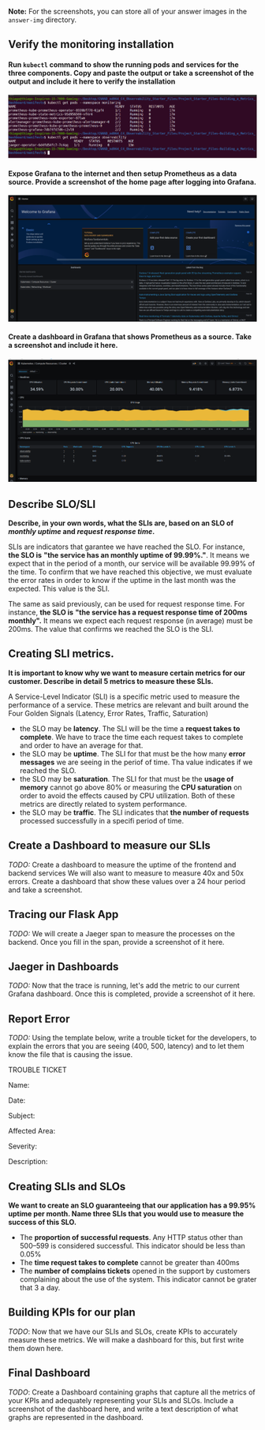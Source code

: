 **Note:** For the screenshots, you can store all of your answer images in the `answer-img` directory.

## Verify the monitoring installation

#### Run `kubectl` command to show the running pods and services for the three components. Copy and paste the output or take a screenshot of the output and include it here to verify the installation

![alt text](https://github.com/fthiagomedeiros/CNAND_nd064_C4_Observability_Starter_Files/blob/master/Project_Starter_Files-Building_a_Metrics_Dashboard/images/01.%20ProjectAndClusterStaging/01.%20pods_prometheus_grafana_jaeger.png?raw=true "Successfully install Grafana, Prometheus, and Jaeger.")

#### Expose Grafana to the internet and then setup Prometheus as a data source. Provide a screenshot of the home page after logging into Grafana.

![alt text](https://github.com/fthiagomedeiros/CNAND_nd064_C4_Observability_Starter_Files/blob/master/Project_Starter_Files-Building_a_Metrics_Dashboard/images/01.%20ProjectAndClusterStaging/02.%20grafana_login_home.png?raw=true "Successfully access Grafana’s web UI.")


#### Create a dashboard in Grafana that shows Prometheus as a source. Take a screenshot and include it here.

![alt text](https://github.com/fthiagomedeiros/CNAND_nd064_C4_Observability_Starter_Files/blob/master/Project_Starter_Files-Building_a_Metrics_Dashboard/images/01.%20ProjectAndClusterStaging/03.%20grafanadashboard.png?raw=true "Locate and share an observability dashboard.")


## Describe SLO/SLI

**Describe, in your own words, what the SLIs are, based on an SLO of *monthly uptime* and *request response time*.**

SLIs are indicators that garantee we have reached the SLO. For instance, __the SLO is__ **"the service has an monthly uptime of 99.99%."**. It means we expect that in the period of a month, our service will be available 99.99% of the time. To confirm that we have reached this objective, we must evaluate the error rates in order to know if the uptime in the last month was the expected. This value is the SLI. 

The same as said previously, can be used for request response time. For instance, __the SLO is__ **"the service has a request response time of 200ms monthly".** It means we expect each request response (in average) must be 200ms. The value that confirms we reached the SLO is the SLI.

## Creating SLI metrics.
**It is important to know why we want to measure certain metrics for our customer. Describe in detail 5 metrics to measure these SLIs.**

A Service-Level Indicator (SLI) is a specific metric used to measure the performance of a service. These metrics are relevant and built around the Four Golden Signals (Latency, Error Rates, Traffic, Saturation)

* the SLO may be **latency**. The SLI will be the time a **request takes to complete**. We have to trace the time each request takes to complete and order to have an average for that.
* the SLO may be **uptime**. The SLI for that must be the how many **error messages** we are seeing in the periof of time. Tha value indicates if we reached the SLO.
* the SLO may be **saturation**. The SLI for that must be the **usage of memory** cannot go above 80% or measuring the **CPU saturation** on order to avoid the effects caused by CPU utilization. Both of these metrics are directly related to system performance.
* the SLO may be **traffic**. The SLI indicates that **the number of requests** processed successfully in a specifi period of time.

## Create a Dashboard to measure our SLIs
*TODO:* Create a dashboard to measure the uptime of the frontend and backend services We will also want to measure to measure 40x and 50x errors. Create a dashboard that show these values over a 24 hour period and take a screenshot.

## Tracing our Flask App
*TODO:*  We will create a Jaeger span to measure the processes on the backend. Once you fill in the span, provide a screenshot of it here.

## Jaeger in Dashboards
*TODO:* Now that the trace is running, let's add the metric to our current Grafana dashboard. Once this is completed, provide a screenshot of it here.

## Report Error
*TODO:* Using the template below, write a trouble ticket for the developers, to explain the errors that you are seeing (400, 500, latency) and to let them know the file that is causing the issue.

TROUBLE TICKET

Name:

Date:

Subject:

Affected Area:

Severity:

Description:


## Creating SLIs and SLOs
**We want to create an SLO guaranteeing that our application has a 99.95% uptime per month. Name three SLIs that you would use to measure the success of this SLO.**

- The __proportion of successful requests__. Any HTTP status other than 500–599 is considered successful. This indicator should be less than 0.05%
- The __time request takes to complete__ cannot be greater than 400ms
- The __number of complains tickets__ opened in the support by customers complaining about the use of the system. This indicator cannot be grater that 3 a day.


## Building KPIs for our plan
*TODO*: Now that we have our SLIs and SLOs, create KPIs to accurately measure these metrics. We will make a dashboard for this, but first write them down here.

## Final Dashboard
*TODO*: Create a Dashboard containing graphs that capture all the metrics of your KPIs and adequately representing your SLIs and SLOs. Include a screenshot of the dashboard here, and write a text description of what graphs are represented in the dashboard.  
